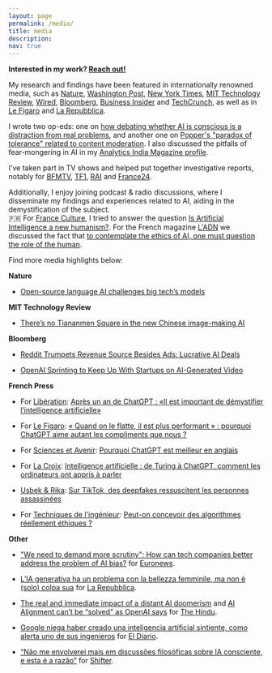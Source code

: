 ```yaml
---
layout: page
permalink: /media/
title: media
description: 
nav: true
---
```

**Interested in my work? [Reach out!](mailto:hello@giadapistilli.com)**

My research and findings have been featured in internationally renowned media, such as [Nature](https://www.nature.com/articles/d41586-023-00423-4), [Washington Post](https://www.washingtonpost.com/technology/2023/01/18/chatgpt-personal-use/), [New York Times](https://www.nytimes.com/2025/01/15/technology/ai-chatgpt-boyfriend-companion.html), [MIT Technology Review](https://www.technologyreview.com/2022/07/12/1055817/inside-a-radical-new-project-to-democratize-ai/), [Wired](https://www.wired.com/story/lamda-sentient-ai-bias-google-blake-lemoine/), [Bloomberg](https://www.bloomberg.com/news/newsletters/2023-04-03/chatgpt-bing-and-bard-don-t-hallucinate-they-fabricate), [Business Insider](https://www.businessinsider.com/what-is-ai-ethicist-working-to-make-the-tech-safe-2023-5?r=US&IR=T) and [TechCrunch](https://techcrunch.com/2024/06/06/study-finds-ai-models-hold-opposing-views-on-controversial-topics/), as well as in [Le Figaro](https://www.lefigaro.fr/livres/chatgpt-est-il-ecrivain-20230312) and [La Repubblica](https://www.repubblica.it/tecnologia/2023/02/19/news/fare_il_jailbreak_di_una_ia_cosi_chatgpt_ci_ha_spiegato_come_vendere_droga_a_scuola-387353948/). 

I wrote two op-eds: one on [how debating whether AI is conscious is a distraction from real problems](https://techpolicy.press/debating-whether-ai-is-conscious-is-a-distraction-from-real-problems/), and another one on [Popper's "paradox of tolerance" related to content moderation](https://www.techpolicy.press/when-freedom-bites-back-meta-moderation-and-the-limits-of-tolerance/). I also discussed the pitfalls of fear-mongering in AI in my [Analytics India Magazine profile](https://analyticsindiamag.com/the-pitfalls-of-fear-mongering-in-ai/). 

I've taken part in TV shows and helped put together investigative reports, notably for [BFMTV](https://www.bfmtv.com/tech/replay-emissions/tech-and-debat/tech-debat-ia-une-vraie-revolution_VN-202309210622.html), [TF1](https://www.tf1info.fr/conso/video-tf1-cadeaux-l-intelligence-artificielle-chatgpt-va-t-elle-aider-le-pere-noel-pour-les-fetes-2023-2278065.html), [RAI](https://www.raiplay.it/video/2023/10/Intelligenza-artificiale---Presa-Diretta---Puntata-del-30102023-a4b21ab0-1b4e-49f5-be62-32a5d57740a4.html) and [France24](https://www.youtube.com/watch?v=hIIZxMitGE8).

Additionally, I enjoy joining podcast & radio discussions, where I disseminate my findings and experiences related to AI, aiding in the demystification of the subject.  
🇫🇷 For [France Culture](https://www.radiofrance.fr/franceculture), I tried to answer the question [Is Artificial Intelligence a new humanism?](https://www.radiofrance.fr/franceculture/podcasts/le-temps-du-debat/l-intelligence-artificielle-est-elle-un-nouvel-humanisme-9822329). For the French magazine [L'ADN](https://www.ladn.eu/) we discussed the fact that [to contemplate the ethics of AI, one must question the role of the human](https://www.ladn.eu/tech-a-suivre/podcast-ethique-intelligence-artficielle-giada-pistilli/).


Find more media highlights below:

**Nature**

* [Open-source language AI challenges big tech’s models](https://www.nature.com/articles/d41586-022-01705-z)


**MIT Technology Review**

* [There’s no Tiananmen Square in the new Chinese image-making AI](https://www.technologyreview.com/2022/09/14/1059481/baidu-chinese-image-ai-tiananmen/)


**Bloomberg**

* [Reddit Trumpets Revenue Source Besides Ads: Lucrative AI Deals](https://www.bloomberg.com/news/articles/2024-02-23/reddit-trumpets-revenue-source-besides-ads-lucrative-ai-deals)

* [OpenAI Sprinting to Keep Up With Startups on AI-Generated Video](https://www.bloomberg.com/news/articles/2024-03-20/open-ai-s-sora-video-tool-tries-to-keep-up-with-runway)

**French Press**

* For [Libération](https://www.liberation.fr/): [Après un an de ChatGPT : «Il est important de démystifier l’intelligence artificielle»](https://www.liberation.fr/economie/economie-numerique/apres-un-an-de-chatgpt-il-est-important-de-demystifier-lintelligence-artificielle-20231129_6LPGRIRZJJHLLM7YQGTY4OQEPQ/)

* For [Le Figaro](https://www.lefigaro.fr/): [« Quand on le flatte, il est plus performant » : pourquoi ChatGPT aime autant les compliments que nous ?](https://www.lefigaro.fr/secteur/high-tech/quand-on-le-flatte-il-est-plus-performant-pourquoi-chatgpt-aime-autant-les-compliments-que-nous-20240303)

* For [Sciences et Avenir](https://www.sciencesetavenir.fr/): [Pourquoi ChatGPT est meilleur en anglais](https://www.sciencesetavenir.fr/high-tech/intelligence-artificielle/pourquoi-chatgpt-est-meilleur-en-anglais_174700)

* For [La Croix](https://www.la-croix.com/): [Intelligence artificielle : de Turing à ChatGPT, comment les ordinateurs ont appris à parler](https://www.la-croix.com/Sciences-et-ethique/Intelligence-artificielle-Turing-ChatGPT-comment-ordinateurs-appris-parler-2023-04-27-1201265233)

* [Usbek & Rika](ttps://usbeketrica.com): [Sur TikTok, des deepfakes ressuscitent les personnes assassinées](https://usbeketrica.com/fr/article/sur-les-reseaux-sociaux-des-deepfakes-ressuscitent-les-personnes-assassinees)

* For [Techniques de l'ingénieur](https://www.techniques-ingenieur.fr): [Peut-on concevoir des algorithmes réellement éthiques ?](https://www.techniques-ingenieur.fr/actualite/articles/peut-on-concevoir-des-algorithmes-reellement-ethiques-130751/)

**Other**

* ["We need to demand more scrutiny": How can tech companies better address the problem of AI bias?](https://www.euronews.com/next/2023/08/08/we-need-to-demand-more-scrutiny-how-can-tech-companies-better-address-the-problem-of-ai-bi) for [Euronews](https://www.euronews.com/).

* [L’IA generativa ha un problema con la bellezza femminile, ma non è (solo) colpa sua](https://www.repubblica.it/tecnologia/2023/10/07/news/lintelligenza_artificiale_generativa_ha_un_problema_con_la_bellezza_femminile_ma_non_e_colpa_sua-414578666/) for [La Repubblica](https://www.repubblica.it/).

* [The real and immediate impact of a distant AI doomerism](https://www.thehindu.com/sci-tech/technology/the-real-and-immediate-impact-of-a-distant-ai-doomerism/article67564621.ece) and [AI Alignment can’t be “solved” as OpenAI says](https://www.thehindu.com/sci-tech/technology/ai-alignment-cant-be-solved-as-openai-says/article67063877.ece) for [The Hindu](https://www.thehindu.com).

* [Google niega haber creado una inteligencia artificial sintiente, como alerta uno de sus ingenieros](https://www.eldiarioar.com/mundo/google-niega-haber-creado-inteligencia-artificial-sintiente-alerta-ingenieros_1_9083638.html) for [El Diario](https://www.eldiarioar.com).

* [“Não me envolverei mais em discussões filosóficas sobre IA consciente, e esta é a razão”](https://shifter.pt/2022/08/ia-consciente-giada-pistilli/) for [Shifter](https://shifter.pt/).










